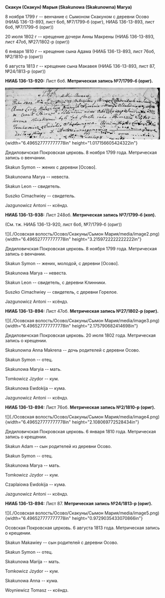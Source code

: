 **Скакун (Скакун) Марыя (Skakunowa (Skakunowna) Marya)**

8 ноября 1799 г -- венчание с Сымоном Скакуном с деревни Осово (НИАБ
136-13-893, лист 6об, №7/1799-б (ориг), НИАБ 136-13-893, лист 6об,
№7/1799-б (ориг))

20 июля 1802 г -- крещение дочери Анны Макрены (НИАБ 136-13-893, лист
47об, №27/1802-р (ориг))

6 января 1810 г -- крещение сына Адама (НИАБ 136-13-893, лист 76об,
№2/1810-р (ориг))

6 августа 1813 г -- крещение сына Макавея (НИАБ 136-13-893, лист 87,
№24/1813-р (ориг))

**НИАБ 136-13-920:** Лист 6об. **Метрическая запись №7/1799-б (ориг).**

![](./media/e89f680349126235ac94451eabc29c276f3659d3.png){width="6.496527777777778in"
height="1.017156605424322in"}

Дедиловичская Покровская церковь. 8 ноября 1799 года. Метрическая запись
о венчании.

Skakun Symon -- жених с деревни \[Осово\].

Skakunowna Marya -- невеста.

Skakun Leon -- свидетель.

Suszko Cimachwiey -- свидетель.

Jazgunowicz Antoni -- ксёндз.

**НИАБ 136-13-938:** Лист 248об. **Метрическая запись №7/1799-б (коп).**

(См. тж. НИАБ 136-13-920, лист 6об, №7/1799-б (ориг))

![](./Осовская волость/Осово/Скакуны/Сымон Мария/media/image2.png){width="6.496527777777778in"
height="3.2159722222222222in"}

Дедиловичская Покровская церковь. 8 ноября 1799 года. Метрическая запись
о венчании.

Skakun Symon -- жених, молодой, с деревни \[Осово\].

Skakunowa Marya -- невеста.

Skakun Leon -- свидетель, с деревни Клинники.

Suszko Cimachwiey -- свидетель, с деревни Горелое.

Jazgunowicz Antoni -- ксёндз.

**НИАБ 136-13-894:** Лист 47об. **Метрическая запись №27/1802-р
(ориг).**

![](./Осовская волость/Осово/Скакуны/Сымон Мария/media/image3.png){width="6.496527777777778in"
height="2.175790682414698in"}

Дедиловичская Покровская церковь. 20 июля 1802 года. Метрическая запись
о крещении.

Skakunowna Anna Makrena -- дочь родителей с деревни Осовo.

Skakun Symon -- отец.

Skakunowa Maryia -- мать.

Tomkowicz Jzydor -- кум.

Skakunowa Ewdokija -- кума.

Jazgunowicz Antoni -- ксёндз.

**НИАБ 136-13-894:** Лист 76об. **Метрическая запись №2/1810-р (ориг).**

![](./Осовская волость/Осово/Скакуны/Сымон Мария/media/image4.png){width="6.496527777777778in"
height="2.108069772528434in"}

Дедиловичская Покровская церковь. 6 января 1810 года. Метрическая запись
о крещении.

Skakun Adam -- сын родителей из деревни Осовo.

Skakun Symon -- отец.

Skakunowa Marya -- мать.

Tomkowicz Jzydor -- кум.

Czaplaiowa Ewdokija -- кума.

Jazgunowicz Antoni -- ксёндз.

**НИАБ 136-13-894:** Лист 87. **Метрическая запись №24/1813-р (ориг).**

![](./Осовская волость/Осово/Скакуны/Сымон Мария/media/image5.png){width="6.496527777777778in"
height="0.9729035433070866in"}

Осовская Покровская церковь. 6 августа 1813 года. Метрическая запись о
крещении.

Skakun Makawiey -- сын родителей с деревни Осовo.

Skakun Symon -- отец.

Skakunowa Marija -- мать.

Tomkowicz Jzydor -- кум.

Skakunowa Anna -- кума.

Woyniewicz Tomasz -- ксёндз.
